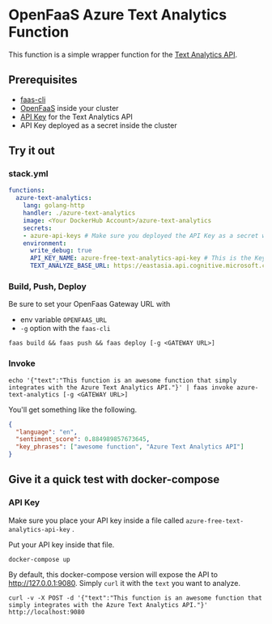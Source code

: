 # OpenFaaS Azure Text Analytics Function

This function is a simple wrapper function for the [Text Analytics API](https://azure.microsoft.com/en-us/services/cognitive-services/text-analytics/).

## Prerequisites

* [faas-cli](https://github.com/openfaas/faas-cli)
* [OpenFaaS](https://github.com/openfaas/faas) inside your cluster
* [API Key](https://azure.microsoft.com/en-us/try/cognitive-services/?api=text-analytics) for the Text Analytics API
* API Key deployed as a secret inside the cluster

## Try it out

### stack.yml

``` yaml
functions:
  azure-text-analytics:
    lang: golang-http
    handler: ./azure-text-analytics
    image: <Your DockerHub Account>/azure-text-analytics
    secrets:
    - azure-api-keys # Make sure you deployed the API Key as a secret with this name
    environment:
      write_debug: true
      API_KEY_NAME: azure-free-text-analytics-api-key # This is the Key of the secret
      TEXT_ANALYZE_BASE_URL: https://eastasia.api.cognitive.microsoft.com/text/analytics/v2.0
```

### Build, Push, Deploy

Be sure to set your OpenFaas Gateway URL with

* env variable `OPENFAAS_URL`
* `-g` option with the `faas-cli`

```
faas build && faas push && faas deploy [-g <GATEWAY URL>]
```

### Invoke

```
echo '{"text":"This function is an awesome function that simply integrates with the Azure Text Analytics API."}' | faas invoke azure-text-analytics [-g <GATEWAY URL>]
```

You'll get something like the following.

```json
{
  "language": "en",
  "sentiment_score": 0.884989857673645,
  "key_phrases": ["awesome function", "Azure Text Analytics API"]
}
```

## Give it a quick test with docker-compose

### API Key

Make sure you place your API key inside a file called `azure-free-text-analytics-api-key` .

Put your API key inside that file.

```
docker-compose up
```

By default, this docker-compose version will expose the API to http://127.0.0.1:9080.
Simply `curl` it with the `text` you want to analyze.

```
curl -v -X POST -d '{"text":"This function is an awesome function that simply integrates with the Azure Text Analytics API."}' http://localhost:9080
```
